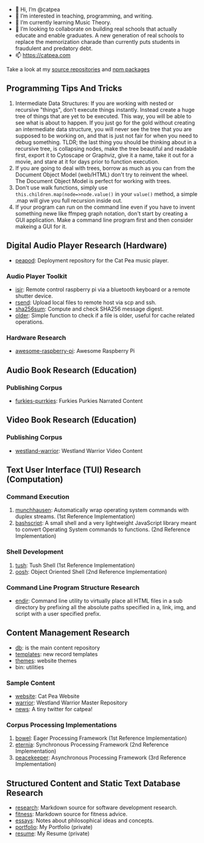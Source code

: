 - 👋 Hi, I’m @catpea
- 👀 I’m interested in teaching, programming, and writing.
- 🌱 I’m currently learning Music Theory.
- 💞️ I’m looking to collaborate on building real schools that actually educate and enable graduates. A new generation of real schools to replace the memorization charade than currently puts students in fraudulent and predatory debt.
- 📫 https://catpea.com

Take a look at my [source repositories](https://github.com/catpea?tab=repositories&q=&type=source&language=&sort=) and [npm packages](https://www.npmjs.com/~catpea)

## Programming Tips And Tricks
1. Intermediate Data Structures: If you are working with nested or recursive "things", don't execute things instantly. Instead create a huge tree of things that are yet to be executed. This way, you will be able to see what is about to happen. If you just go for the gold without creating an intermediate data structure, you will never see the tree that you are supposed to be working on, and that is just not fair for when you need to debug something. TLDR; the last thing you should be thinking about in a recursive tree, is collapsing nodes, make the tree beautiful and readable first, export it to Cytoscape or Graphviz, give it a name, take it out for a movie, and stare at it for days prior to function execution.
2. If you are going to deal with trees, borrow as much as you can from the Document Object Model (web/HTML) don't try to reinvent the wheel. The Document Object Model is perfect for working with trees.
3. Don't use walk functions, simply use ```this.children.map(node=>node.value()``` in your ```value()``` method, a simple .map will give you full recursion inside out.
4. If your program can run on the command line even if you have to invent something newe like ffmpeg graph notation, don't start by creating a GUI application. Make a command line program first and then consider makeing a GUI for it.

## Digital Audio Player Research (Hardware)

- [peapod]: Deployment repository for the Cat Pea music player. 

### Audio Player Toolkit
- [isir]: Remote control raspberry pi via a bluetooth keyboard or a remote shutter device. 
- [rsend]: Upload local files to remote host via scp and ssh. 
- [sha256sum]: Compute and check SHA256 message digest. 
- [older]: Simple function to check if a file is older, useful for cache related operations. 

### Hardware Research
- [awesome-raspberry-pi]: Awesome Raspberry Pi

## Audio Book Research (Education)

### Publishing Corpus
- [furkies-purrkies]: Furkies Purkies Narrated Content

## Video Book Research (Education)

### Publishing Corpus
- [westland-warrior]: Westland Warrior Video Content

## Text User Interface (TUI) Research (Computation)

### Command Execution
1. [munchhausen]: Automatically wrap operating system commands with duplex streams. (1st Reference Implementation)
2. [bashscript]: A small shell and a very lightweight JavaScript library meant to convert Operating System commands to functions. (2nd Reference Implementation)

### Shell Development
1. [tush]: Tush Shell (1st Reference Implementation)
2. [oosh]: Object Oriented Shell (2nd Reference Implementation)

### Command Line Program Structure Research
- [endir]: Command line utility to virtually place all HTML files in a sub directory by prefixing all the absolute paths specified in a, link, img, and script with a user specified prefix.

## Content Management Research
- [db]: is the main content repository
- [templates]: new record templates
- [themes]: website themes
- bin: utilities

### Sample Content
- [website]: Cat Pea Website
- [warrior]: Westland Warrior Master Repository
- [news]: A tiny twitter for catpea!

### Corpus Processing Implementations
1. [bowel]: Eager Processing Framework (1st Reference Implementation)
2. [eternia]: Synchronous Processing Framework (2nd Reference Implementation)
3. [peacekeeper]: Asynchronous Processing Framework (3rd Reference Implementation)

## Structured Content and Static Text Database Research
- [research]: Markdown source for software development research.
- [fitness]: Markdown source for fitness advice.
- [essays]: Notes about philosophical ideas and concepts.
- [portfolio]: My Portfolio (private)
- [resume]: My Resume (private)







[website]: https://github.com/catpea/website
[news]: https://github.com/catpea/news
[song]: https://github.com/catpea/song
[homepage]: https://github.com/catpea/homepage
[warrior]: https://github.com/catpea/warrior
[poetry]: https://github.com/catpea/poetry
[research]: https://github.com/catpea/research
[fitness]: https://github.com/catpea/fitness
[essays]: https://github.com/catpea/essays
[portfolio]: https://github.com/catpea/portfolio
[resume]: https://github.com/catpea/resume
[server]: https://github.com/catpea/server
[cataclysm]: https://github.com/catpea/cataclysm
[catawampus]: https://github.com/catpea/catawampus
[catkin]: https://github.com/catpea/catkin
[bowel]: https://github.com/catpea/bowel
[baloney]: https://github.com/catpea/baloney
[trop]: https://github.com/catpea/trop
[cosmopolis]: https://github.com/catpea/cosmopolis
[elderflower]: https://github.com/catpea/elderflower
[peacss]: https://github.com/catpea/peacss
[peacekeeper]: https://github.com/catpea/peacekeeper
[peacoat]: https://github.com/catpea/peacoat

[db]: https://github.com/catpea/db
[bin]: https://github.com/catpea/bin
[templates]: https://github.com/catpea/templates
[furkies-purrkies]: https://github.com/catpea/furkies-purrkies
[westland-warrior]: https://github.com/catpea/westland-warrior

[eternia]: https://github.com/catpea/eternia

[bashscript]: https://github.com/catpea/bashscript
[munchhausen]: https://github.com/catpea/munchhausen
[tush]: https://github.com/catpea/tush
[oosh]: https://github.com/catpea/oosh

[endir]: https://github.com/catpea/endir
[themes]: https://github.com/catpea/themes


[peapod]: https://github.com/catpea/peapod
[isir]: https://github.com/catpea/isir
[rsend]: https://github.com/catpea/rsend
[sha256sum]: https://github.com/catpea/sha256sum
[older]: https://github.com/catpea/older
[awesome-raspberry-pi]: https://github.com/catpea/awesome-raspberry-pi
